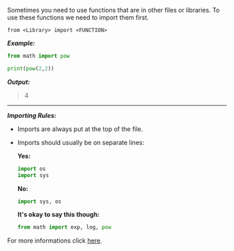 ﻿Sometimes you need to use functions that are in other files or libraries. To use these functions we need to import them first.

    from <Library> import <FUNCTION>

***Example:***

 ```python
from math import pow
 
print(pow(2,2))
```

***Output:***

> 4


---
***Importing Rules:***

 - Imports are always put at the top of the file.

- Imports should usually be on separate lines:
       
   **Yes:**

   ```python
   import os 
   import sys
   ```


   **No:**

   ```python
   import sys, os
   ```

   
   **It's okay to say this though:**
  
    ```python
    from math import exp, log, pow
    ```


   
For more informations click [here](https://www.python.org/dev/peps/pep-0008/#imports).

